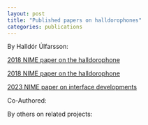 ```yaml
---
layout: post
title: "Published papers on halldorophones"
categories: publications
---
```

By Halldór Úlfarsson:

[2018 NIME paper on the halldorophone](master/posts/papers/Halldorophone_NIME_2018.pdf "download")

[2018 NIME paper on the halldorophone](master/posts/papers/Halldorophone_NIME_2018.pdf)

[2023 NIME paper on interface developments](assets/papers/2023_nime_ulfarsson_magnusson_ergodynamics_string_feedback.pdf)

Co-Authored:

By others on related projects:
